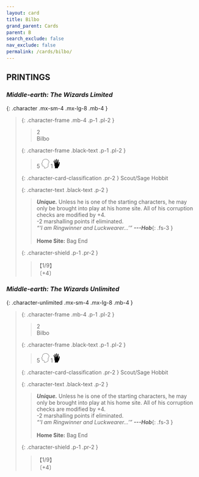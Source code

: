 ```yaml
---
layout: card
title: Bilbo
grand_parent: Cards
parent: B
search_exclude: false
nav_exclude: false
permalink: /cards/bilbo/
---
```


## PRINTINGS


### _Middle-earth: The Wizards Limited_

{: .character .mx-sm-4 .mx-lg-8 .mb-4 }
> {: .character-frame .mb-4 .p-1 .pl-2 }
> > <div class="card-mp">2</div>
> > <div class="character-card-name">Bilbo</div>
>
> {: .character-frame .black-text .p-1 .pl-2 }
> > 5 ![](/assets/images/mind.svg) 1![](/assets/images/di.svg)
>
> {: .character-card-classification .pr-2 }
> Scout/Sage Hobbit
>
> {: .character-text .black-text .p-2 }
> > _**Unique.**_ Unless he is one of the starting characters, he may only be brought into play at his home site. All of his corruption checks are modified by +4. <br>-2 marshalling points if eliminated. <br>_“‘I am Ringwinner and Luckwearer...’”_ ***---&#65279;Hob***{: .fs-3 }  <br><br>**Home Site:** Bag End 
>
> {: .character-shield .p-1 .pr-2 }
> > <div class="card-shield">【1/9】</div>
> > <div class="card-corruption">〔+4〕</div>

### _Middle-earth: The Wizards Unlimited_

{: .character-unlimited .mx-sm-4 .mx-lg-8 .mb-4 }
> {: .character-frame .mb-4 .p-1 .pl-2 }
> > <div class="card-mp">2</div>
> > <div class="character-card-name">Bilbo</div>
>
> {: .character-frame .black-text .p-1 .pl-2 }
> > 5 ![](/assets/images/mind.svg) 1![](/assets/images/di.svg)
>
> {: .character-card-classification .pr-2 }
> Scout/Sage Hobbit
>
> {: .character-text .black-text .p-2 }
> > _**Unique.**_ Unless he is one of the starting characters, he may only be brought into play at his home site. All of his corruption checks are modified by +4. <br>-2 marshalling points if eliminated. <br>_“‘I am Ringwinner and Luckwearer...’”_ ***---&#65279;Hob***{: .fs-3 }  <br><br>**Home Site:** Bag End 
>
> {: .character-shield .p-1 .pr-2 }
> > <div class="card-shield">【1/9】</div>
> > <div class="card-corruption">〔+4〕</div>
